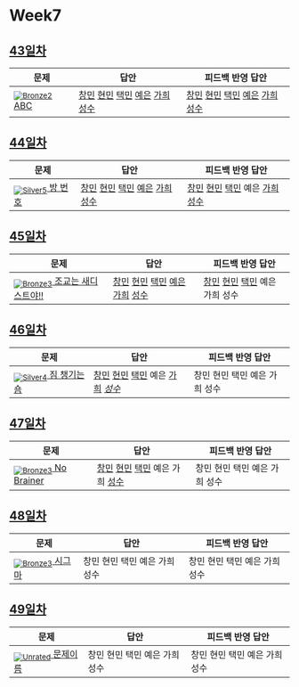 [Unrated]: https://user-images.githubusercontent.com/33937365/126247607-85783912-c11a-4d50-ac36-8cc7dcb75cd2.png
[Bronze5]: https://user-images.githubusercontent.com/33937365/126247611-e362d727-17a4-4737-a232-5827e185ab7c.png
[Bronze4]: https://user-images.githubusercontent.com/33937365/126247612-89cbc675-e1d4-43a2-950b-1cb014dca697.png
[Bronze3]: https://user-images.githubusercontent.com/33937365/126247613-b8408610-7bc4-40f8-804f-a30a45ddbb68.png
[Bronze2]: https://user-images.githubusercontent.com/33937365/126247614-d85dc6ff-a520-4c00-82bd-eb593b156bd8.png
[Bronze1]: https://user-images.githubusercontent.com/33937365/126247616-04b2ab30-9891-4b7b-8cb4-38e99b97e834.png
[Silver5]: https://user-images.githubusercontent.com/33937365/126247618-38c5c905-672b-4d75-808e-8a7d45ea577d.png
[Silver4]: https://user-images.githubusercontent.com/33937365/126247620-ba2d1b96-b0aa-4b88-80c5-71569c69bbc3.png
[Silver3]: https://user-images.githubusercontent.com/33937365/126247621-1b55b7f4-3a79-4348-8a63-f00c1813853e.png
[Silver2]: https://user-images.githubusercontent.com/33937365/126247622-a83b30a9-6618-4593-b775-6f6730afd3f6.png
[Silver1]: https://user-images.githubusercontent.com/33937365/126247625-8d82f8ab-6f95-4ef8-a243-be31f548596e.png

# Week7

## [43일차](Day43)

| 문제                 | 답안 | 피드백 반영 답안 |
| -------------------- | ---- | ---------------- |
| [<sub>![Bronze2]</sub> ABC](https://www.acmicpc.net/problem/3047) | [창민](Day43/kcm_3047.java) [현민](Day43/shm_3047.java) [택민](Day43/kcm_3047.java) [예은](Day43/lye_3047.py) [가희](Day43/kkh_3047.py) [성수](Day43/ass_3047.java) | [창민](Day43/kcm_fb_3047.java) [현민](Day43/shm_3047_fb.java) [택민](Day43/jtm_fb_3047.java) [예은](Day43/lye_3047.py) [가희](Day43/kkh_fb_3047.py) [성수](Day43/ass_3047_fb.java)     

## [44일차](Day44)

| 문제                 | 답안 | 피드백 반영 답안 |
| -------------------- | ---- | ---------------- |
| [<sub>![Silver5]</sub> 방 번호](https://www.acmicpc.net/problem/1475) | [창민](Day44/kcm_1475.java) [현민](Day44/shm_1475.java) [택민](Day44/jtm_1475.java) [예은](Day44/lye_1475.py) [가희](Day44/kkh_1475.py) [성수](Day44/ass_1475.java) | [창민](Day44/kcm_fb_1475.java) [현민](Day44/shm_1475.java) [택민](Day44/jtm_1475.java) 예은 [가희](Day44/kkh_1475.py) [성수](Day44/ass_fb_1475.java)             |

## [45일차](Day45)

| 문제                 | 답안 | 피드백 반영 답안 |
| -------------------- | ---- | ---------------- |
| [<sub>![Bronze3]</sub> 조교는 새디스트야!!](https://www.acmicpc.net/problem/14656) | [창민](Day45/kcm_14656.java) [현민](Day45/shm_14656.java) [택민](Day45/jtm_14656.java) [예은](Day45/lye_14656.py) [가희](Day45/kkh_14656.py) [성수](Day45/ass_14656.java) | [창민](Day45/kcm_fb_14656.java) [현민](Day45/shm_14656.java) [택민](Day45/jtm_14656.java) 예은 가희 성수             |

## [46일차](Day46)

| 문제                 | 답안 | 피드백 반영 답안 |
| -------------------- | ---- | ---------------- |
| [<sub>![Silver4]</sub> 짐 챙기는 숌](https://www.acmicpc.net/problem/1817) | [창민](Day46/kcm_1817.java) [현민](Day46/shm_1817.java) [택민](Day46/jtm_1817.java) 예은 [가희](Day46/kkh_1817.py) *[성수](Day46/ass_1817.java)* | 창민 현민 택민 예은 가희 성수             |

## [47일차](Day47)

| 문제                 | 답안 | 피드백 반영 답안 |
| -------------------- | ---- | ---------------- |
| [<sub>![Bronze3]</sub> No Brainer](https://www.acmicpc.net/problem/4562) | [창민](Day47/kcm_4562.java) [현민](Day47/shm_4562.java) [택민](Day47/jtm_4562.java) 예은 가희 [성수](Day47/ass_4562.java) | 창민 현민 택민 예은 가희 성수             |

## [48일차](Day48)

| 문제                 | 답안 | 피드백 반영 답안 |
| -------------------- | ---- | ---------------- |
| [<sub>![Bronze3]</sub> 시그마](https://www.acmicpc.net/problem/2355) | 창민 현민 택민 예은 가희 성수 | 창민 현민 택민 예은 가희 성수             |

## [49일차](Day49)

| 문제                 | 답안 | 피드백 반영 답안 |
| -------------------- | ---- | ---------------- |
| [<sub>![Unrated]</sub> 문제이름](문제링크) | 창민 현민 택민 예은 가희 성수 | 창민 현민 택민 예은 가희 성수             |
